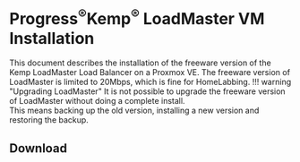 # **Progress**<sup>&reg;</sup>Kemp<sup>&reg;</sup> LoadMaster VM Installation
This document describes the installation of the freeware version of the Kemp LoadMaster Load Balancer on a Proxmox VE.
The freeware version of LoadMaster is limited to 20Mbps, which is fine for HomeLabbing.
!!! warning "Upgrading LoadMaster"
    It is not possible to upgrade the freeware version of LoadMaster without doing a complete install.<br>
    This means backing up the old version, installing a new version and restoring the backup.

## Download
